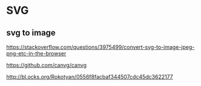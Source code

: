 # SVG

## svg to image

https://stackoverflow.com/questions/3975499/convert-svg-to-image-jpeg-png-etc-in-the-browser

https://github.com/canvg/canvg

http://bl.ocks.org/Rokotyan/0556f8facbaf344507cdc45dc3622177
